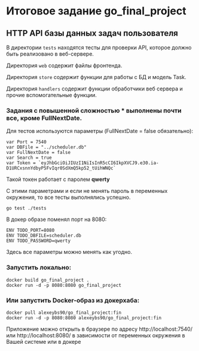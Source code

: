 # Итоговое задание go_final_project

## HTTP API базы данных задач пользователя

В директории `tests` находятся тесты для проверки API, которое должно быть реализовано в веб-сервере.

Директория `web` содержит файлы фронтенда.

Директория `store` содержит функции для работы с БД и модель Task.

Директория `handlers` содержит функции обработчики веб сервера и прочие вспомогательные функции.

### Задания с повышенной сложностью * выполнены почти все, кроме FullNextDate.

Для тестов используются параметры (FullNextDate = false обязательно):
```
var Port = 7540
var DBFile = "../scheduler.db"
var FullNextDate = false
var Search = true
var Token = `eyJhbGciOiJIUzI1NiIsInR5cCI6IkpXVCJ9.e30.ia-D1URCxsnnYdbyP5FvIqr0SdXmQ5kp52_tUihWNQc`
```

Такой токен работает с паролем **qwerty**

С этими параметрами и если не менять пароль в переменных окружения, то все тесты выполнялись успешно.
```
go test ./tests
```

В докер образе поменял порт на 8080:
```
ENV TODO_PORT=8080
ENV TODO_DBFILE=scheduler.db
ENV TODO_PASSWORD=qwerty
```
Здесь все параметры можно менять как угодно.

### Запустить локально:
```
docker build go_final_project .
docker run -d -p 8080:8080 go_final_project
```

### Или запустить Docker-образ из докерхаба:
```
docker pull alexeybs90/go_final_project:fin
docker run -d -p 8080:8080 alexeybs90/go_final_project:fin
```

Приложение можно открыть в браузере по адресу http://localhost:7540/ или http://localhost:8080/ в зависимости от переменных окружения в Вашей системе или в докере